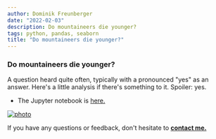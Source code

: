 ```yaml
---
author: Dominik Freunberger
date: "2022-02-03"
description: Do mountaineers die younger?
tags: python, pandas, seaborn
title: "Do mountaineers die younger?"
---
```


### Do mountaineers die younger?

A question heard quite often, typically with a pronounced "yes" as an answer. Here's a little analysis if there's something to it. Spoiler: yes.

- The Jupyter notebook is [here.](https://github.com/dmnkfr/mountaineers/blob/main/mountaineers_wiki.ipynb)

[![photo](/projects/images/mounaineers.png)](https://github.com/dmnkfr/mountaineers/)

If you have any questions or feedback, don't hesitate to [__contact me.__](https://dmnkfr.netlify.app/)